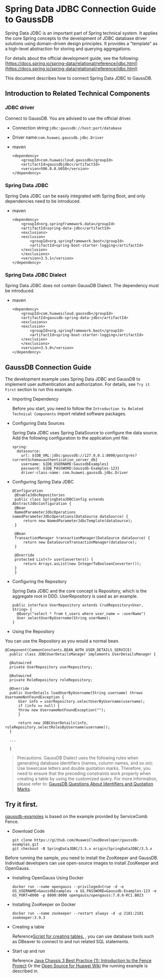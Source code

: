 # Spring Data JDBC Connection Guide to GaussDB

Spring Data JDBC is an important part of Spring technical system. It applies the core Spring concepts to the development of JDBC database driver solutions using domain-driven design principles. It provides a "template" as a high-level abstraction for storing and querying aggregations.

For details about the official development guide, see the following: [https://docs.spring.io/spring-data/relational/reference/jdbc.html](https://docs.spring.io/spring-data/relational/reference/jdbc.html)

This document describes how to connect Spring Data JDBC to GaussDB.

## Introduction to Related Technical Components

### JDBC driver 

Connect to GaussDB. You are advised to use the official driver.

 *  Connection string:`jdbc:gaussdb://host:port/database`
 *  Driver name:`com.huawei.gaussdb.jdbc.Driver`
 *  maven
    
    ```
    <dependency>
        <groupId>com.huaweicloud.gaussdb</groupId>
        <artifactId>gaussdbjdbc</artifactId>
        <version>506.0.0.b058</version>
    </dependency>
    ```

### Spring Data JDBC

Spring Data JDBC can be easily integrated with Spring Boot, and only dependencies need to be introduced.

 *  maven
    
    ```
    <dependency>
        <groupId>org.springframework.data</groupId>
        <artifactId>spring-data-jdbc</artifactId>
        <exclusions>
        <exclusion>
            <groupId>org.springframework.boot</groupId>
            <artifactId>spring-boot-starter-logging</artifactId>
        </exclusion>
        </exclusions>
        <version>3.5.1</version>
    </dependency>
    ```

### Spring Data JDBC Dialect

Spring Data JDBC does not contain GaussDB Dialect. The dependency must be introduced.

 *  maven
    
    ```
    <dependency>
        <groupId>com.huaweicloud.gaussdb</groupId>
        <artifactId>gaussdb-spring-data-jdbc</artifactId>
        <exclusions>
        <exclusion>
            <groupId>org.springframework.boot</groupId>
            <artifactId>spring-boot-starter-logging</artifactId>
        </exclusion>
        </exclusions>
        <version>3.5.0</version>
    </dependency>
    ```

## GaussDB Connection Guide

The development example uses Spring Data JDBC and GaussDB to implement user authentication and authorization. For details, see `Try it First` section to run this example.

 *  Importing Dependency
    
    Before you start, you need to follow the `Introduction to Related Technical Components` import related software packages.

 *  Configuring Data Sources
    
    Spring Data JDBC uses Spring DataSource to configure the data source. Add the following configuration to the application.yml file:
    
    ```
    spring:
      datasource:
        url: ${DB_URL:jdbc:gaussdb://127.0.0.1:8000/postgres?currentSchema=authentication_server_db}
        username: ${DB_USERNAME:GaussdbExamples}
        password: ${DB_PASSWORD:Gaussdb-Examples-123}
        driver-class-name: com.huawei.gaussdb.jdbc.Driver
    ```

 *  Configuring Spring Data JDBC
    
    ```
    @Configuration
     @EnableJdbcRepositories
     public class SpringDataJDBCConfig extends AbstractJdbcConfiguration {
     @Bean
     NamedParameterJdbcOperations namedParameterJdbcOperations(DataSource dataSource) {
         return new NamedParameterJdbcTemplate(dataSource);
     }
    
     @Bean
     TransactionManager transactionManager(DataSource dataSource) {
         return new DataSourceTransactionManager(dataSource);
     }
    
     @Override
     protected List<?> userConverters() {
         return Arrays.asList(new IntegerToBooleanConverter());
     }
     }
    ```

 *  Configuring the Repository
    
    Spring Data JDBC and the core concept is Repository, which is the aggregate root in DDD. UserRepository is used as an example.
    
    ```
    public interface UserRepository extends CrudRepository<User, String> {
      @Query("select * from t_users where user_name = :userName")
      User selectUserByUsername(String userName);
    }
    ```

 *  Using the Repository

You can use the Repository as you would a normal bean.

```
@Component(CommonConstants.BEAN_AUTH_USER_DETAILS_SERVICE)
  public class JDBCUserDetailsManager implements UserDetailsManager {

  @Autowired
  private UserRepository userRepository;

  @Autowired
  private RoleRepository roleRepository;

  @Override
  public UserDetails loadUserByUsername(String username) throws UsernameNotFoundException {
      User info = userRepository.selectUserByUsername(username);
      if (info == null) {
      throw new UsernameNotFoundException("");
      }

      return new JDBCUserDetails(info, roleRepository.selectRolesByUsername(username));
  }

  ...

  }
```

> Precautions: GaussDB Dialect uses the following rules when generating database identifiers (names, column names, and so on): Use lowercase letters and double quotation marks. Therefore, you need to ensure that the preceding constraints work properly when creating a table by using the customized query. For more information, please refer to: [GaussDB Questions About Identifiers and Quotation Marks](https://bbs.huaweicloud.com/forum/thread-0254182512348607062-1-1.html).

## Try it first. ##

[gaussdb-examples](https://github.com/HuaweiCloudDeveloper/gaussdb-examples)	is based on the example provided by ServiceComb Fence.

 *  Download Code
    
    ```
    git clone https://github.com/HuaweiCloudDeveloper/gaussdb-examples.git
    git checkout -B SpringDataJDBC/3.5.x origin/SpringDataJDBC/3.5.x
    ```

Before running the sample, you need to install the ZooKeeper and GaussDB. Individual developers can use open-source images to install ZooKeeper and OpenGauss.

 *  Installing OpenGauss Using Docker
    
    ```
    docker run --name opengauss --privileged=true -d -e GS_USERNAME=GaussdbExamples -e GS_PASSWORD=Gaussdb-Examples-123 -e GS_PORT=8000 -p 8000:8000 opengauss/opengauss:7.0.0-RC1.B023
    ```
 *  Installing ZooKeeper on Docker
    
    ```
    docker run --name zookeeper --restart always -d -p 2181:2181 zookeeper:3.9.3
    ```
 *  Creating a table
    
    Reference[Script for creating tables.](https://github.com/HuaweiCloudDeveloper/gaussdb-examples/tree/SpringDataJDBC/3.5.x/authentication-server/src/main/resources/sql/user.sql)	, you can use database tools such as DBeaver to connect to and run related SQL statements.
    
 *  Start up and run
    
    Reference [Java Chassis 3 Best Practice (1): Introduction to the Fence Project](https://bbs.huaweicloud.com/blogs/433423)	Or the [Open Source for Huawei Wiki](https://gitcode.com/HuaweiCloudDeveloper/OpenSourceForHuaweiWiki)	the running example is described in.

